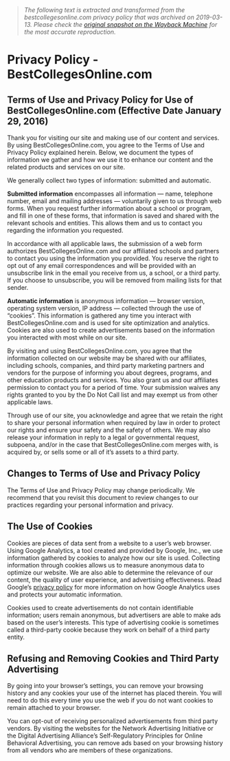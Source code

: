 > *The following text is extracted and transformed from the bestcollegesonline.com privacy policy that was archived on 2019-03-13. Please check the [original snapshot on the Wayback Machine](https://web.archive.org/web/20190313175618id_/https%3A//www.bestcollegesonline.com/privacy-policy) for the most accurate reproduction.*

# Privacy Policy - BestCollegesOnline.com

## Terms of Use and Privacy Policy for Use of BestCollegesOnline.com (Effective Date January 29, 2016)

Thank you for visiting our site and making use of our content and services. By using BestCollegesOnline.com, you agree to the Terms of Use and Privacy Policy explained herein. Below, we document the types of information we gather and how we use it to enhance our content and the related products and services on our site. 

We generally collect two types of information: submitted and automatic.

**Submitted information** encompasses all information — name, telephone number, email and mailing addresses — voluntarily given to us through web forms. When you request further information about a school or program, and fill in one of these forms, that information is saved and shared with the relevant schools and entities. This allows them and us to contact you regarding the information you requested. 

In accordance with all applicable laws, the submission of a web form authorizes BestCollegesOnline.com and our affiliated schools and partners to contact you using the information you provided. You reserve the right to opt out of any email correspondences and will be provided with an unsubscribe link in the email you receive from us, a school, or a third party. If you choose to unsubscribe, you will be removed from mailing lists for that sender.

**Automatic information** is anonymous information — browser version, operating system version, IP address — collected through the use of “cookies”. This information is gathered any time you interact with BestCollegesOnline.com and is used for site optimization and analytics. Cookies are also used to create advertisements based on the information you interacted with most while on our site.

By visiting and using BestCollegesOnline.com, you agree that the information collected on our website may be shared with our affiliates, including schools, companies, and third party marketing partners and vendors for the purpose of informing you about degrees, programs, and other education products and services. You also grant us and our affiliates permission to contact you for a period of time. Your submission waives any rights granted to you by the Do Not Call list and may exempt us from other applicable laws.

Through use of our site, you acknowledge and agree that we retain the right to share your personal information when required by law in order to protect our rights and ensure your safety and the safety of others. We may also release your information in reply to a legal or governmental request, subpoena, and/or in the case that BestCollegesOnline.com merges with, is acquired by, or sells some or all of it’s assets to a third party.

## Changes to Terms of Use and Privacy Policy

The Terms of Use and Privacy Policy may change periodically. We recommend that you revisit this document to review changes to our practices regarding your personal information and privacy.

## The Use of Cookies

Cookies are pieces of data sent from a website to a user’s web browser. Using Google Analytics, a tool created and provided by Google, Inc., we use information gathered by cookies to analyze how our site is used. Collecting information through cookies allows us to measure anonymous data to optimize our website. We are also able to determine the relevance of our content, the quality of user experience, and advertising effectiveness. Read Google’s [privacy policy](https://support.google.com/analytics/answer/6004245) for more information on how Google Analytics uses and protects your automatic information.

Cookies used to create advertisements do not contain identifiable information; users remain anonymous, but advertisers are able to make ads based on the user’s interests. This type of advertising cookie is sometimes called a third-party cookie because they work on behalf of a third party entity.

## Refusing and Removing Cookies and Third Party Advertising

By going into your browser’s settings, you can remove your browsing history and any cookies your use of the internet has placed therein. You will need to do this every time you use the web if you do not want cookies to remain attached to your browser.

You can opt-out of receiving personalized advertisements from third party vendors. By visiting the websites for the Network Advertising Initiative or the Digital Advertising Alliance’s Self-Regulatory Principles for Online Behavioral Advertising, you can remove ads based on your browsing history from all vendors who are members of these organizations.
